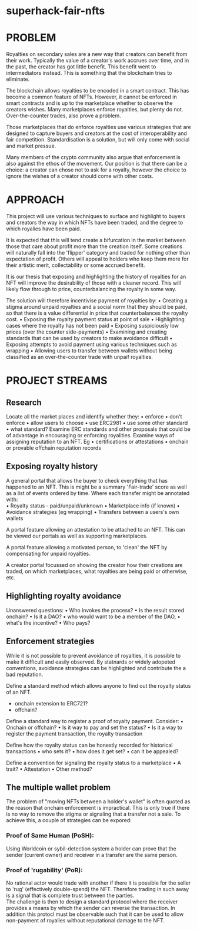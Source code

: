 # superhack-fair-nfts

# PROBLEM
Royalties on secondary sales are a new way that creators can benefit from their work. Typically the value of a creator's work accrues over time, and in the past, the creator has got little benefit. This benefit went to intermediators instead. This is something that the blockchain tries to eliminate.

The blockchain allows royalties to be encoded in a smart contract. This has become a common feature of NFTs. However, it cannot be enforced in smart contracts and is up to the marketplace whether to observe the creators wishes.  Many marketplaces enforce royalties, but plenty do not. Over-the-counter trades, also prove a problem.

Those marketplaces that do enforce royalties use various strategies that are designed to capture buyers and creators at the cost of interoperability and fair competition. Standardisation is a solution, but will only come with social and market pressue.

Many members of the crypto community also argue that enforcement is also against the ethos of the movement. Our position is that there can be a choice: a creator can chose not to ask for a royalty, however the choice to ignore the wishes of a creator should come with other costs. 

# APPROACH
This project will use various techniques to surface and highlight to buyers and creators the way in which NFTs have been traded, and the degree to which royalies have been paid.

It is expected that this will tend create a bifurcation in the market between those that care about profit more than the creation itself. Some creations will naturally fall into the 'flipper' category and traded for nothing other than expectation of profit. Others will appeal to holders who keep them more for their artistic merit, collectability or some accrued benefit. 

It is our thesis that exposing and highlighting the history of royalties for an NFT will improve the desirability of those with a cleaner record. This will likely flow through to price, counterbalancing the royalty in some way.

The solution will therefore incentivise payment of royalties by:
    • Creating a stigma around unpaid royalties and a social norm that they should be paid, 
      so that there is a value differential in price that counterbalances the royalty cost.
    • Exposing the royalty payment status at point of sale
    • Highlighting cases where the royalty has not been paid
    • Exposing suspiciously low prices (over the counter side-payments)
    • Examining and creating standards that can be used by creators to make avoidance difficult
    • Exposing attempts to avoid payment using various techniques such as wrapping
    • Allowing users to transfer between wallets without being classified as an over-the-counter trade with unpaif royalties.

# PROJECT STREAMS

## Research
Locate all the market places and identify whether they:
    • enforce
    • don't enforce
    • allow users to choose
    • use ERC2981
    • use some other standard
    • what standard?
Examine ERC standards and other proposals that could be of advantage in encouraging or enforcing royalities.
Examine ways of assigning reputation to an NFT. Eg
    • certifications or attestations
    • onchain or provable offchain reputation records

## Exposing royalty history
A general portal that allows the buyer to check everything that has happened to an NFT. This is might be a summary 'Fair-trade' score as well as a list of events ordered by time. Where each transfer might be annotated with:  
    • Royalty status - paid/unpaid/unknown
    • Marketplace info (if known)
    • Avoidance strategies (eg wrapping) 
    • Transfers between a users's own wallets

A portal feature allowing an attestation to be attached to an NFT. This can be viewed our portals as well as supporting marketplaces.

A portal feature allowing a motivated person, to 'clean' the NFT by compensating for unpaid royalties.

A creator portal focussed on showing the creator how their creations are traded, on which marketplaces, what royalties are being paid or otherwise, etc.

## Highlighting royalty avoidance
Unanswered questions:
    • Who invokes the process?
    • Is the result stored onchain?
    • Is it a DAO?
    • who would want to be a member of the DAO, 
    • what's the incentive? 
    • Who pays? 

## Enforcement strategies
While it is not possible to prevent avoidance of royalties, it is possible to make it difficult and easily observed. By statnards or widely adopeted conventions, avoidance strategies can be highlighted and contribute the a bad reputation.

Define a standard method which allows anyone to find out the royalty status of an NFT.
- onchain extension to ERC721?
- offchain?

Define a standard way to register a proof of royalty payment.
Consider:
    • Onchain or offchain?
    • Is it way to pay and set the status?
    • Is it a way to register the payment transaction, the royalty transaction 

Define how the royalty status can be honestly recorded for historical transactions
    • who sets it?
    • how does it get set?
    • can it be appealed?

Define a convention for signaling the royalty status to a marketplace
    • A trait?
    • Attestation
    • Other method?

## The multiple wallet problem
The problem of "moving NFTs between a holder's wallet" is often quoted as the reason that onchain enforcement is impractical. This is only true if there is no way to remove the stigma or signaling that a transfer not a sale. To achieve this, a couple of strategies can be expored:

### Proof of Same Human (PoSH):
Using Worldcoin or sybil-detection system a holder can prove that the sender (current owner) and receiver in a transfer are the same person.

### Proof of 'rugability' (PoR):
No rational actor would trade with another if there it is possible for the seller to 'rug' (effectively double-spend) the NFT. Therefore trading in such away is a signal that is complete trust between the parties.  
The challenge is then to design a standard protocol where the receiver provides a means by which the sender can reverse the transaction. In addition this protocl must be observable such that it can be used to allow non-payment of royalies without reputational damage to the NFT.
